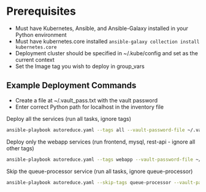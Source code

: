 # Prerequisites

- Must have Kubernetes, Ansible, and Ansible-Galaxy installed in your Python environment
- Must have kubernetes.core installed ```ansible-galaxy collection install kubernetes.core```
- Deployment cluster should be specified in ~/.kube/config and set as the current context
- Set the Image tag you wish to deploy in group_vars

## Example Deployment Commands

- Create a file at ~/.vault_pass.txt with the vault password
- Enter correct Python path for localhost in the inventory file

Deploy all the services (run all tasks, ignore tags)

```bash
ansible-playbook autoreduce.yaml --tags all --vault-password-file ~/.vault_pass.txt
```

Deploy only the webapp services (run frontend, mysql, rest-api - ignore all other tags)

```bash
ansible-playbook autoreduce.yaml --tags webapp --vault-password-file ~/.vault_pass.txt
```

Skip the queue-processor service (run all tasks, ignore queue-processor)

```bash
ansible-playbook autoreduce.yaml --skip-tags queue-processor --vault-password-file ~/.vault_pass.txt
```
